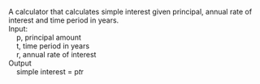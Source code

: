 A calculator that calculates simple interest given principal, annual rate of interest and time period in years. <br/>
Input:<br/>
&nbsp;&nbsp;&nbsp;&nbsp;p, principal amount<br/>
&nbsp;&nbsp;&nbsp;&nbsp;t, time period in years<br/>
&nbsp;&nbsp;&nbsp;&nbsp;r, annual rate of interest<br/>
Output<br/>
&nbsp;&nbsp;&nbsp;&nbsp;simple interest = p*t*r
